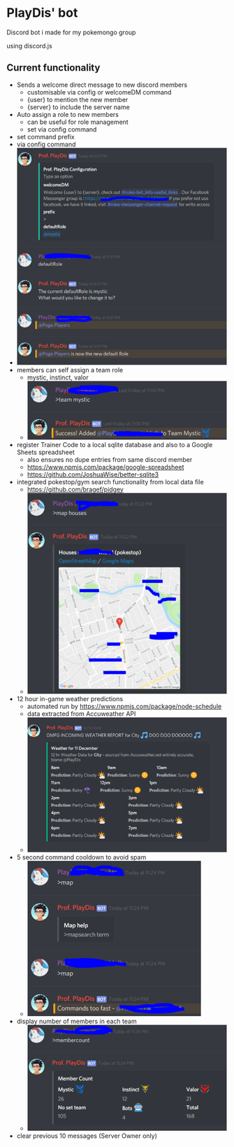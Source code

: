 # PlayDis' bot

Discord bot i made for my pokemongo group

using discord.js

## Current functionality

 * Sends a welcome direct message to new discord members
   * customisable via config or welcomeDM command
   * {user} to mention the new member
   * {server} to include the server name
 * Auto assign a role to new members
   * can be useful for role management
   * set via config command
  * set command prefix 
   * via config command
 * ![](/screenshots/config.PNG)  
 * members can self assign a team role
   * mystic, instinct, valor
   * ![image](screenshots/team.PNG)
 * register Trainer Code to a local sqlite database and also to a Google Sheets spreadsheet
   * also ensures no dupe entries from same discord member
   * https://www.npmjs.com/package/google-spreadsheet
   * https://github.com/JoshuaWise/better-sqlite3
 * integrated pokestop/gym search functionality from local data file
   * https://github.com/bragef/pidgey 
   * ![](/screenshots/map.PNG)
 * 12 hour in-game weather predictions 
   * automated run by https://www.npmjs.com/package/node-schedule
   * data extracted from Accuweather API
   * ![](/screenshots/weather.PNG)
 * 5 second command cooldown to avoid spam
   * ![](/screenshots/spam.PNG)
 * display number of members in each team
   * ![](/screenshots/membercount.PNG)
 * clear previous 10 messages (Server Owner only)

